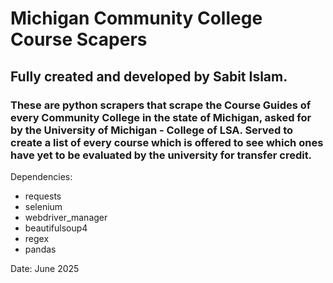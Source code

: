 # Michigan Community College Course Scapers
## Fully created and developed by Sabit Islam.
### These are python scrapers that scrape the Course Guides of every Community College in the state of Michigan, asked for by the University of Michigan - College of LSA. Served to create a list of every course which is offered to see which ones have yet to be evaluated by the university for transfer credit. 

Dependencies:
- requests
- selenium
- webdriver_manager
- beautifulsoup4
- regex
- pandas

Date: June 2025